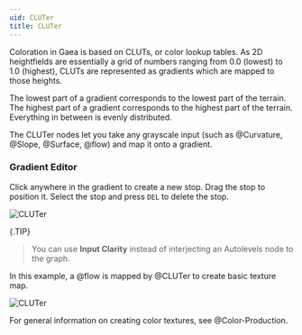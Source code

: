```yaml
---
uid: CLUTer
title: CLUTer
---
```


Coloration in Gaea is based on CLUTs, or color lookup tables. As 2D heightfields are essentially a grid of numbers ranging from 0.0 (lowest) to 1.0 (highest), CLUTs are represented as gradients which are mapped to those heights.

The lowest part of a gradient corresponds to the lowest part of the terrain. The highest part of a gradient corresponds to the highest part of the terrain. Everything in between is evenly distributed.

The CLUTer nodes let you take any grayscale input (such as @Curvature, @Slope, @Surface, @flow) and map it onto a gradient.

### Gradient Editor
Click anywhere in the gradient to create a new stop. Drag the stop to position it. Select the stop and press `DEL` to delete the stop.

![CLUTer](../../images/CLUT-sample.png)

{.TIP}
> You can use **Input Clarity** instead of interjecting an Autolevels node to the graph.

In this example, a @flow is mapped by @CLUTer to create basic texture map.

![CLUTer](../../images/CLUT-sample2.png)

For general information on creating color textures, see @Color-Production.


<!--examples-->

